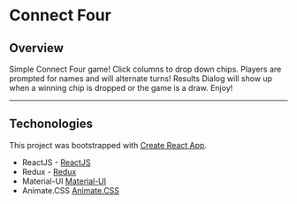 # Connect Four

## Overview

Simple Connect Four game! Click columns to drop down chips. Players are prompted for names and will alternate turns! Results Dialog will show up when a winning chip is dropped or the game is a draw. Enjoy!
* * *

## Techonologies
This project was bootstrapped with [Create React App](https://github.com/facebookincubator/create-react-app).
- ReactJS - [ReactJS](https://reactjs.org/)
- Redux - [Redux](https://redux.js.org/)
- Material-UI [Material-UI](https://material-ui.com/)
- Animate.CSS [Animate.CSS](https://daneden.github.io/animate.css/?utm_campaign=content-curation&utm_medium=website&utm_source=angular-js.in)

